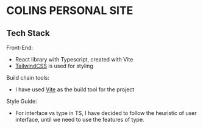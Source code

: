 # COLINS PERSONAL SITE

## Tech Stack

Front-End:
- React library with Typescript, created with Vite
- [TailwindCSS](https://tailwindcss.com/) is used for styling

Build chain tools:
- I have used [Vite](https://vitejs.dev) as the build tool for the project

Style Guide:
- For interface vs type in TS, I have decided to follow the heuristic of user interface, until we need to use the features of type.

